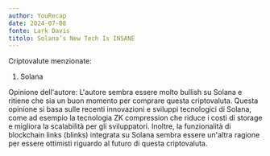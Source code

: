 ```yaml
---
author: YouRecap
date: 2024-07-08
fonte: Lark Davis
titolo: Solana’s New Tech Is INSANE
---
```


Criptovalute menzionate:
1. Solana

Opinione dell'autore: L'autore sembra essere molto bullish su Solana e ritiene che sia un buon momento per comprare questa criptovaluta. Questa opinione si basa sulle recenti innovazioni e sviluppi tecnologici di Solana, come ad esempio la tecnologia ZK compression che riduce i costi di storage e migliora la scalabilità per gli sviluppatori. Inoltre, la funzionalità di blockchain links (blinks) integrata su Solana sembra essere un'altra ragione per essere ottimisti riguardo al futuro di questa criptovaluta.
